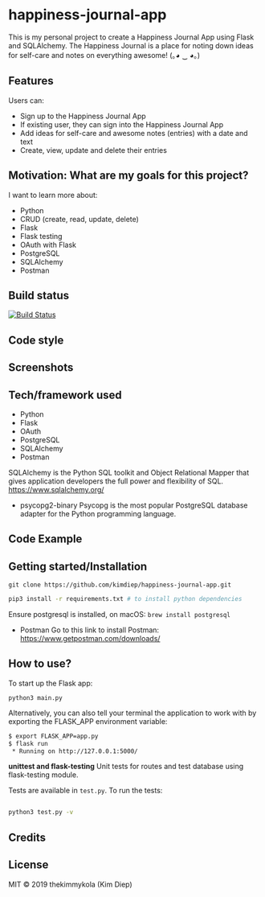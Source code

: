 # happiness-journal-app

This is my personal project to create a Happiness Journal App using Flask and SQLAlchemy. The Happiness Journal is a place for noting down ideas for self-care and notes on everything awesome! (｡◕ ‿ ◕｡)

## Features

Users can:

- Sign up to the Happiness Journal App
- If existing user, they can sign into the Happiness Journal App
- Add ideas for self-care and awesome notes (entries) with a date and text
- Create, view, update and delete their entries

## Motivation: What are my goals for this project?

I want to learn more about:

- Python
- CRUD (create, read, update, delete)
- Flask
- Flask testing
- OAuth with Flask
- PostgreSQL
- SQLAlchemy
- Postman

## Build status

[![Build Status](https://travis-ci.org/kimdiep/happiness-journal-app.svg?branch=master)](https://travis-ci.org/kimdiep/happiness-journal-app)

## Code style

## Screenshots

## Tech/framework used

- Python
- Flask
- OAuth
- PostgreSQL
- SQLAlchemy
- Postman

SQLAlchemy is the Python SQL toolkit and Object Relational Mapper that gives application developers the full power and flexibility of SQL.
https://www.sqlalchemy.org/

- psycopg2-binary
Psycopg is the most popular PostgreSQL database adapter for the Python programming language.

## Code Example

## Getting started/Installation

`git clone https://github.com/kimdiep/happiness-journal-app.git`

```bash
pip3 install -r requirements.txt # to install python dependencies
```

Ensure postgresql is installed, on macOS:
`brew install postgresql`

- Postman
Go to this link to install Postman:
https://www.getpostman.com/downloads/


## How to use?

To start up the Flask app:

`python3 main.py`

Alternatively, you can also tell your terminal the application to work with by exporting the FLASK_APP environment variable:

```bash
$ export FLASK_APP=app.py
$ flask run
 * Running on http://127.0.0.1:5000/
```

**unittest and flask-testing**
Unit tests for routes and test database using flask-testing module.

Tests are available in `test.py`. To run the tests:

```bash

python3 test.py -v

```

## Credits

## License

MIT © 2019 thekimmykola (Kim Diep)